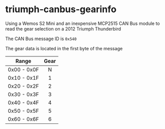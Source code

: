 # triumph-canbus-gearinfo

Using a Wemos S2 Mini and an inexpensive MCP2515 CAN Bus module to read the gear selection on a 2012 Triumph Thunderbird

The CAN Bus message ID is `0x540`

The gear data is located in the first byte of the message

|    Range   | Gear |
|:----------:|:--:|
|0x00 - 0x0F | N |
|0x10 - 0x1F | 1 |
|0x20 - 0x2F | 2 |
|0x30 - 0x3F | 3 |
|0x40 - 0x4F | 4 |
|0x50 - 0x5F | 5 |
|0x60 - 0x6F | 6 |
